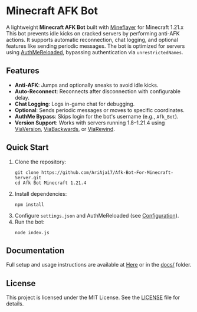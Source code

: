 # Minecraft AFK Bot

A lightweight **Minecraft AFK Bot** built with [Mineflayer](https://github.com/PrismarineJS/mineflayer) for Minecraft 1.21.x This bot prevents idle kicks on cracked servers by performing anti-AFK actions. It supports automatic reconnection, chat logging, and optional features like sending periodic messages. The bot is optimized for servers using [AuthMeReloaded](https://www.spigotmc.org/resources/authmereloaded.6269/), bypassing authentication via `unrestrictedNames`.

## Features
- **Anti-AFK**: Jumps and optionally sneaks to avoid idle kicks.
- **Auto-Reconnect**: Reconnects after disconnection with configurable delay.
- **Chat Logging**: Logs in-game chat for debugging.
- **Optional**: Sends periodic messages or moves to specific coordinates.
- **AuthMe Bypass**: Skips login for the bot's username (e.g., `Afk_Bot`).
- **Version Support**: Works with servers running 1.8–1.21.4 using [ViaVersion](https://www.spigotmc.org/resources/viaversion.19254/), [ViaBackwards](https://www.spigotmc.org/resources/viabackwards.27448/), or [ViaRewind](https://www.spigotmc.org/resources/viarewind.521/).

## Quick Start
1. Clone the repository:
   ```
   git clone https://github.com/AriAja17/Afk-Bot-For-Minecraft-Server.git
   cd Afk Bot Minecraft 1.21.4
   ```
2. Install dependencies:
   ```
   npm install
   ```
3. Configure `settings.json` and AuthMeReloaded (see [Configuration](docs/configuration.md)).
4. Run the bot:
   ```
   node index.js
   ```

## Documentation
Full setup and usage instructions are available at [Here](https://equinox-interactive.gitbook.io/wiki-for-afk-bot-minecraft-1.21.4/) or in the [docs/](docs/README.md) folder.

## License
This project is licensed under the MIT License. See the [LICENSE](LICENSE) file for details.
